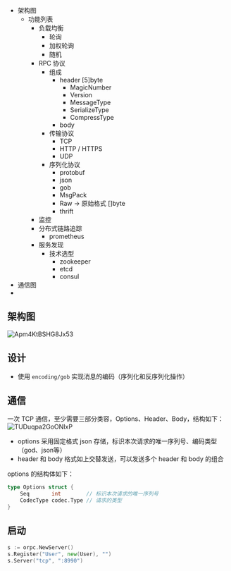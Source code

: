 - 架构图
  - 功能列表
    - 负载均衡
      - 轮询
      - 加权轮询
      - 随机
    - RPC 协议
      - 组成
        - header [5]byte
          - MagicNumber
          - Version
          - MessageType
          - SerializeType
          - CompressType 
        - body
      - 传输协议
        - TCP
        - HTTP / HTTPS
        - UDP
      - 序列化协议
        - protobuf
        - json
        - gob
        - MsgPack
        - Raw -> 原始格式 []byte
        - thrift
    - 监控
    - 分布式链路追踪
      - prometheus
    - 服务发现
      - 技术选型
        - zookeeper
        - etcd
        - consul
- 通信图
- 
## 架构图
![Apm4KtBSHG8Jx53](https://i.loli.net/2021/10/22/Apm4KtBSHG8Jx53.png)


## 设计
- 使用 `encoding/gob` 实现消息的编码（序列化和反序列化操作）

## 通信
一次 TCP 通信，至少需要三部分类容，Options、Header、Body，结构如下：
![TUDuqpa2GoONIxP](https://i.loli.net/2021/10/20/TUDuqpa2GoONIxP.png)

- options 采用固定格式 json 存储，标识本次请求的唯一序列号、编码类型（god、json等）
- header 和 body 格式如上交替发送，可以发送多个 header 和 body 的组合

options 的结构体如下：

```go
type Options struct {
	Seq       int        // 标识本次请求的唯一序列号
	CodecType codec.Type // 请求的类型
}
```

## 启动
```go
s := orpc.NewServer()
s.Register("User", new(User), "")
s.Server("tcp", ":8990")
```